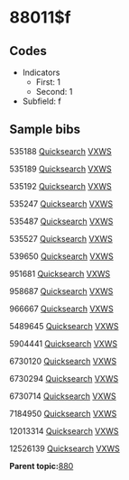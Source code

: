 # 88011$f

## Codes

-   Indicators
    -   First: 1
    -   Second: 1
-   Subfield: f

## Sample bibs

535188 [Quicksearch](https://search.library.yale.edu/catalog/535188) [VXWS](http://prodorbis.library.yale.edu:7014/vxws/GetHoldingsService?bibId=535188)

535189 [Quicksearch](https://search.library.yale.edu/catalog/535189) [VXWS](http://prodorbis.library.yale.edu:7014/vxws/GetHoldingsService?bibId=535189)

535192 [Quicksearch](https://search.library.yale.edu/catalog/535192) [VXWS](http://prodorbis.library.yale.edu:7014/vxws/GetHoldingsService?bibId=535192)

535247 [Quicksearch](https://search.library.yale.edu/catalog/535247) [VXWS](http://prodorbis.library.yale.edu:7014/vxws/GetHoldingsService?bibId=535247)

535487 [Quicksearch](https://search.library.yale.edu/catalog/535487) [VXWS](http://prodorbis.library.yale.edu:7014/vxws/GetHoldingsService?bibId=535487)

535527 [Quicksearch](https://search.library.yale.edu/catalog/535527) [VXWS](http://prodorbis.library.yale.edu:7014/vxws/GetHoldingsService?bibId=535527)

539650 [Quicksearch](https://search.library.yale.edu/catalog/539650) [VXWS](http://prodorbis.library.yale.edu:7014/vxws/GetHoldingsService?bibId=539650)

951681 [Quicksearch](https://search.library.yale.edu/catalog/951681) [VXWS](http://prodorbis.library.yale.edu:7014/vxws/GetHoldingsService?bibId=951681)

958687 [Quicksearch](https://search.library.yale.edu/catalog/958687) [VXWS](http://prodorbis.library.yale.edu:7014/vxws/GetHoldingsService?bibId=958687)

966667 [Quicksearch](https://search.library.yale.edu/catalog/966667) [VXWS](http://prodorbis.library.yale.edu:7014/vxws/GetHoldingsService?bibId=966667)

5489645 [Quicksearch](https://search.library.yale.edu/catalog/5489645) [VXWS](http://prodorbis.library.yale.edu:7014/vxws/GetHoldingsService?bibId=5489645)

5904441 [Quicksearch](https://search.library.yale.edu/catalog/5904441) [VXWS](http://prodorbis.library.yale.edu:7014/vxws/GetHoldingsService?bibId=5904441)

6730120 [Quicksearch](https://search.library.yale.edu/catalog/6730120) [VXWS](http://prodorbis.library.yale.edu:7014/vxws/GetHoldingsService?bibId=6730120)

6730294 [Quicksearch](https://search.library.yale.edu/catalog/6730294) [VXWS](http://prodorbis.library.yale.edu:7014/vxws/GetHoldingsService?bibId=6730294)

6730714 [Quicksearch](https://search.library.yale.edu/catalog/6730714) [VXWS](http://prodorbis.library.yale.edu:7014/vxws/GetHoldingsService?bibId=6730714)

7184950 [Quicksearch](https://search.library.yale.edu/catalog/7184950) [VXWS](http://prodorbis.library.yale.edu:7014/vxws/GetHoldingsService?bibId=7184950)

12013314 [Quicksearch](https://search.library.yale.edu/catalog/12013314) [VXWS](http://prodorbis.library.yale.edu:7014/vxws/GetHoldingsService?bibId=12013314)

12526139 [Quicksearch](https://search.library.yale.edu/catalog/12526139) [VXWS](http://prodorbis.library.yale.edu:7014/vxws/GetHoldingsService?bibId=12526139)

**Parent topic:**[880](../../tags/880/880.md)

